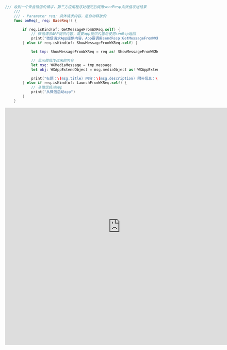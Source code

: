 ```swift
/// 收到一个来自微信的请求，第三方应用程序处理完后调用sendResp向微信发送结果
    ///
    /// - Parameter req: 具体请求内容，是自动释放的
    func onReq(_ req: BaseReq!) {

        if req.isKind(of: GetMessageFromWXReq.self) {
            // 微信请求APP提供内容，需要app提供内容后使用senRsp返回
            print("微信请求App提供内容，App要调用sendResp:GetMessageFromWXResp返回给微信")
        } else if req.isKind(of: ShowMessageFromWXReq.self) {

            let tmp: ShowMessageFromWXReq = req as! ShowMessageFromWXReq

            // 显示微信传过来的内容
            let msg: WXMediaMessage = tmp.message
            let obj: WXAppExtendObject = msg.mediaObject as! WXAppExtendObject

            print("标题：\(msg.title) 内容：\(msg.description) 附带信息：\(obj.extInfo) 缩略图：\(msg.thumbData.count)")
        } else if req.isKind(of: LaunchFromWXReq.self) {
            // 从微信启动app
            print("从微信启动app")
        }
    }
```

<iframe src="https://modao.cc/app/WSAJ9P0qmzlC55qgcJiaYiIoRJjbpcU/embed" width="760" height="780" allowTransparency="false" frameborder="0"></iframe>




